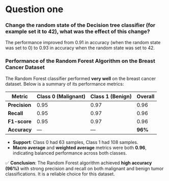 # Question one
### Change the random state of the Decision tree classifier (for example set it to 42), what was the effect of this change?
The performance improved from 0.91 in accuracy (when the random state was set to 0) to 0.93 in accuracy when the random state was set to 42.

### Performance of the Random Forest Algorithm on the Breast Cancer Dataset

The Random Forest classifier performed **very well** on the breast cancer dataset. Below is a summary of its performance metrics:

| Metric        | Class 0 (Malignant) | Class 1 (Benign) | Overall |
| ------------- | ------------------- | ---------------- | ------- |
| **Precision** | 0.95                | 0.97             | 0.96    |
| **Recall**    | 0.95                | 0.97             | 0.96    |
| **F1-score**  | 0.95                | 0.97             | 0.96    |
| **Accuracy**  | —                   | —                | **96%** |

* **Support**: Class 0 had 63 samples, Class 1 had 108 samples.
* **Macro average** and **weighted average** metrics were both **0.96**, indicating balanced performance across both classes.

✅ **Conclusion**:
The Random Forest algorithm achieved **high accuracy (96%)** with strong precision and recall on both malignant and benign tumor classifications. It is a reliable choice for this dataset.

